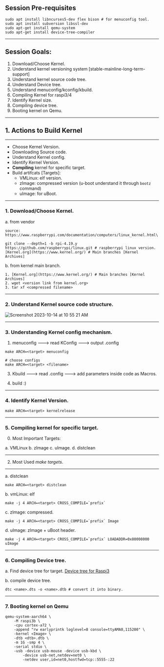 ## Session Pre-requisites 
```
sudo apt install libncurses5-dev flex bison # for menuconfig tool.
sudo apt install subversion libssl-dev
sudo apt-get install qemu-system
sudo apt-get install device-tree-compiler
```
---------------------------------------------------------------------------------------------
## Session Goals:
1. Download/Choose Kernel.
2. Understand kernel versioning system [stable-mainline-long-term-support]
3. Understand kernel source code tree.
4. Understand Device tree.
5. Understand menuconfig/kconfig/kbuild.
6. Compiling Kernel for raspi3/4
7. Identify Kernel size.
8. Compiling device tree.
9. Booting kernel on Qemu.
---------------------------------------------------------------------------------------------
## 1. Actions to Build Kernel
---------------------------------------------------------------------------------------------
- Choose Kernel Version.
- Downloading Source code.
- Understand Kernel config.
- Identify Kernel Version.
- **Compiling** kernel for specific target.
- Build artifcats [Targets]:
  - VMLinux: elf version.
  - zImage: compressed version (u-boot understand it through `bootz` command)
  - uImage: for uBoot.
---------------------------------------------------------------------------------------------
### 1. Download/Choose Kernel.
a. from vendor
```
source: https://www.raspberrypi.com/documentation/computers/linux_kernel.html\

git clone --depth=1 -b rpi-4.19.y https://github.com/raspberrypi/linux.git # raspberrypi linux version.
[Kernel.org](https://www.kernel.org/) # Main branches [Kernel Archives]

```

b. from kernel main branch.

```
1. [Kernel.org](https://www.kernel.org/) # Main branches [Kernel Archives]
2. wget <version link from kernel.org>
3. tar xf <compressed filename>
```

---------------------------------------------------------------------------------------------
### 2. Understand Kernel source code structure.
![Screenshot 2023-10-14 at 10 55 21 AM](https://github.com/embeddedlinuxworkshop/M2-S3/assets/139722851/55da2354-2750-45fa-a703-6e75d47753de)

---------------------------------------------------------------------------------------------
### 3. Understanding Kernel config mechanism.
1. menuconfig ---> read KConfig ---> output .config

```
make ARCH=<target> menuconfig

# choose configs
make ARCH=<target> <filename>
```
3. Kbuild     ---> read .config ---> add parameters inside code as Macros.

5. build :) 
---------------------------------------------------------------------------------------------
### 4. Identify Kernel Version.

```
make ARCH=<target> kernelrelease 
```
---------------------------------------------------------------------------------------------
### 5. Compiling kernel for specific target.
0. Most Important Targets:
   
a. VMLinux
b. zImage
c. uImage.
d. distclean

---------------------------------------------------------------------------------------------

2. Most Used *make targets*.
---------------------------------------------------------------------------------------------
a. distclean

```
make ARCH=<target> distclean
```
b. vmLinux: elf

```
make -j 4 ARCH=<target> CROSS_COMPILE=`prefix`
```

c. zImage: compressed.

```
make -j 4 ARCH=<target> CROSS_COMPILE=`prefix` Image
```

d. uImage: zImage + uBoot header.

```
make -j 4 ARCH=<target> CROSS_COMPILE=`prefix` LOADADDR=0x80008000 uImage
```
---------------------------------------------------------------------------------------------
### 6. Compiling Device tree.

a. Find device tree for target.
[Device tree for Raspi3](https://github.com/embeddedlinuxworkshop/M2-S3/blob/main/rpi3-b.dts)

b. compile device tree.

```
dtc <name>.dts -o <name>.dtb # convert it into binary.

```
---------------------------------------------------------------------------------------------
### 7. Booting kernel on Qemu

```
qemu-system-aarch64 \
    -M raspi3b \
    -cpu cortex-a72 \
    -append "rw earlyprintk loglevel=8 console=ttyAMA0,115200" \
    -kernel <Image> \
    -dtb <dtb>.dtb \
    -m 1G -smp 4 \
    -serial stdio \
    -usb -device usb-mouse -device usb-kbd \
        -device usb-net,netdev=net0 \
        -netdev user,id=net0,hostfwd=tcp::5555-:22
```
